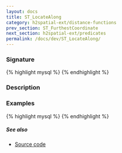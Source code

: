 ```yaml
---
layout: docs
title: ST_LocateAlong
category: h2spatial-ext/distance-functions
prev_section: ST_FurthestCoordinate
next_section: h2spatial-ext/predicates
permalink: /docs/dev/ST_LocateAlong/
---
```


### Signature

{% highlight mysql %}
{% endhighlight %}

### Description


### Examples

{% highlight mysql %}
{% endhighlight %}

##### See also

* [Source code](https://github.com/irstv/H2GIS/blob/master/h2spatial-ext/src/main/java/org/h2gis/h2spatialext/function/spatial/distance/ST_LocateAlong.java)
